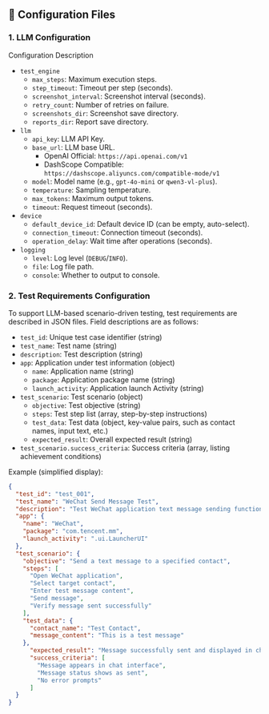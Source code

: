 ## 📄 Configuration Files

### 1. LLM Configuration
Configuration Description

  - `test_engine`
    - `max_steps`: Maximum execution steps.
    - `step_timeout`: Timeout per step (seconds).
    - `screenshot_interval`: Screenshot interval (seconds).
    - `retry_count`: Number of retries on failure.
    - `screenshots_dir`: Screenshot save directory.
    - `reports_dir`: Report save directory.
  - `llm`
    - `api_key`: LLM API Key.
    - `base_url`: LLM base URL.
      - OpenAI Official: `https://api.openai.com/v1`
      - DashScope Compatible: `https://dashscope.aliyuncs.com/compatible-mode/v1`
    - `model`: Model name (e.g., `gpt-4o-mini` or `qwen3-vl-plus`).
    - `temperature`: Sampling temperature.
    - `max_tokens`: Maximum output tokens.
    - `timeout`: Request timeout (seconds).
  - `device`
    - `default_device_id`: Default device ID (can be empty, auto-select).
    - `connection_timeout`: Connection timeout (seconds).
    - `operation_delay`: Wait time after operations (seconds).
  - `logging`
    - `level`: Log level (`DEBUG`/`INFO`).
    - `file`: Log file path.
    - `console`: Whether to output to console.


### 2. Test Requirements Configuration
To support LLM-based scenario-driven testing, test requirements are described in JSON files. Field descriptions are as follows:

- `test_id`: Unique test case identifier (string)
- `test_name`: Test name (string)
- `description`: Test description (string)
- `app`: Application under test information (object)
  - `name`: Application name (string)
  - `package`: Application package name (string)
  - `launch_activity`: Application launch Activity (string)
- `test_scenario`: Test scenario (object)
  - `objective`: Test objective (string)
  - `steps`: Test step list (array, step-by-step instructions)
  - `test_data`: Test data (object, key-value pairs, such as contact names, input text, etc.)
  - `expected_result`: Overall expected result (string)
 - `test_scenario.success_criteria`: Success criteria (array, listing achievement conditions)

Example (simplified display):

```json
{
  "test_id": "test_001",
  "test_name": "WeChat Send Message Test",
  "description": "Test WeChat application text message sending functionality",
  "app": {
    "name": "WeChat",
    "package": "com.tencent.mm",
    "launch_activity": ".ui.LauncherUI"
  },
  "test_scenario": {
    "objective": "Send a text message to a specified contact",
    "steps": [
      "Open WeChat application",
      "Select target contact",
      "Enter test message content",
      "Send message",
      "Verify message sent successfully"
    ],
    "test_data": {
      "contact_name": "Test Contact",
      "message_content": "This is a test message"
    },
      "expected_result": "Message successfully sent and displayed in chat interface",
      "success_criteria": [
        "Message appears in chat interface",
        "Message status shows as sent",
        "No error prompts"
      ]
  }
}
```

```
```